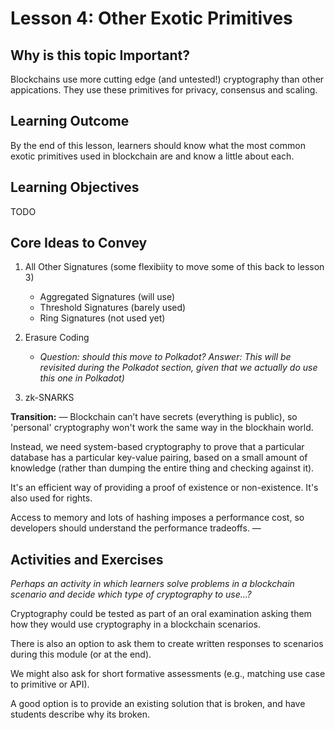 # Lesson 4: Other Exotic Primitives

## Why is this topic Important?

Blockchains use more cutting edge (and untested!) cryptography than other appications. They use these primitives for privacy, consensus and scaling.

## Learning Outcome

By the end of this lesson, learners should know what the most common exotic primitives used in blockchain are and know a little about each.

## Learning Objectives

TODO

## Core Ideas to Convey

1. All Other Signatures (some flexibiity to move some of this back to lesson 3)
    * Aggregated Signatures (will use)
    * Threshold Signatures (barely used)
    * Ring Signatures (not used yet)

1. Erasure Coding
    * *Question: should this move to Polkadot? Answer: This will be revisited during the Polkadot section, given that we actually do use this one in Polkadot)*
1. zk-SNARKS

**Transition:** — Blockchain can’t have secrets (everything is public), so 'personal' cryptography won't work the same way in the blockhain world.

Instead, we need system-based cryptography to prove that a particular database has a particular key-value pairing, based on a small amount of knowledge (rather than dumping the entire thing and checking against it).

It's an efficient way of providing a proof of existence or non-existence. It's also used for rights.

Access to memory and lots of hashing imposes a performance cost, so developers should understand the performance tradeoffs. —

## Activities and Exercises

*Perhaps an activity in which learners solve problems in a blockchain scenario and decide which type of cryptography to use...?*

Cryptography could be tested as part of an oral examination asking them how they would use cryptography in a blockchain scenarios.

There is also an option to ask them to create written responses to scenarios during this module (or at the end).

We might also ask for short formative assessments (e.g., matching use case to primitive or API).

A good option is to provide an existing solution that is broken, and have students describe why its broken.
